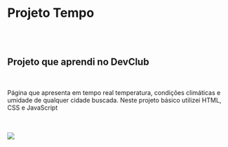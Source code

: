 <h1>Projeto Tempo</h1>
  <br>
  <br>
  <h2>Projeto que aprendi no DevClub</h2>
  <br>
  <p>Página que apresenta em tempo real temperatura, condições climáticas e umidade de qualquer cidade buscada. Neste projeto básico utilizei HTML, CSS e JavaScript</p>
  <br>
  <br>
  <img src="https://github.com/Niulif/projeto-tempo/blob/master/assets/desktop.png?raw=true"/>
